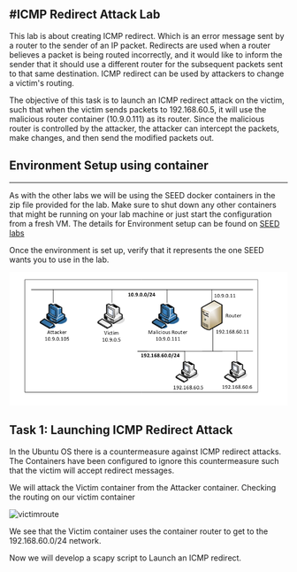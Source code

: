 #ICMP Redirect Attack Lab
-------------------------

This lab is about creating ICMP redirect. Which is an error message sent by a router to the sender of an IP packet. Redirects are used when a router believes a packet is being routed incorrectly, and it would like to inform the sender that it should use a different router for the subsequent packets sent to that same destination. ICMP redirect can be used by attackers to change a victim's routing.

The objective of this task is to launch an ICMP redirect attack on the victim, such that when the victim sends packets to 192.168.60.5, it will use the malicious router container (10.9.0.111) as its router. Since the malicious router is controlled by the attacker, the attacker can intercept the packets, make changes, and then send the modified packets out. 


## Environment Setup using container
-------------------------------------

As with the other labs we will be using the SEED docker containers in the zip file provided for the lab. Make sure to shut down any other containers that might be running on your lab machine or just start the configuration from a fresh VM. The details for Environment setup can be found on [SEED labs](https://seedsecuritylabs.org/Labs_20.04/Networking/ICMP_Redirect/)

Once the environment is set up, verify that it represents the one SEED wants you to use in the lab.

![netconfig](img/networkconfig.png)

## Task 1: Launching ICMP Redirect Attack

In the Ubuntu OS there is a countermeasure against ICMP redirect attacks. The Containers have been configured to ignore this countermeasure such that the victim will accept redirect messages.

We will attack the Victim container from the Attacker container. Checking the routing on our victim container

![victimroute](img/victimroute)

We see that the Victim container uses the container router to get to the 192.168.60.0/24 network.

Now we will develop a scapy script to Launch an ICMP redirect.
 
 

